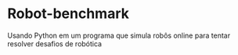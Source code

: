 # Robot-benchmark
Usando Python em um programa que simula robôs online para tentar resolver desafios de robótica
